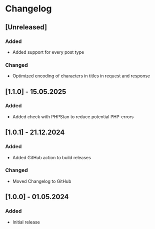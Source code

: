# Changelog

## [Unreleased]

### Added

- Added support for every post type

### Changed

- Optimized encoding of characters in titles in request and response

## [1.1.0] - 15.05.2025

### Added

- Added check with PHPStan to reduce potential PHP-errors

## [1.0.1] - 21.12.2024

### Added

- Added GitHub action to build releases

### Changed

- Moved Changelog to GitHub

## [1.0.0] - 01.05.2024

### Added

- Initial release